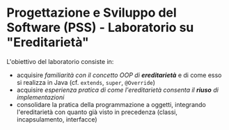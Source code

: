# Progettazione e Sviluppo del Software (PSS) - Laboratorio su "Ereditarietà"

L'obiettivo del laboratorio consiste in:

* acquisire *familiarità con il concetto OOP di __ereditarietà__* e di come esso si realizza in Java (cf. `extends`, `super`, `@Override`)
* acquisire *esperienza pratica di come l'ereditarietà consenta il __riuso__ di implementazioni*
* consolidare la pratica della programmazione a oggetti, integrando l'ereditarietà con quanto già visto in precedenza (classi, incapsulamento, interfacce)

